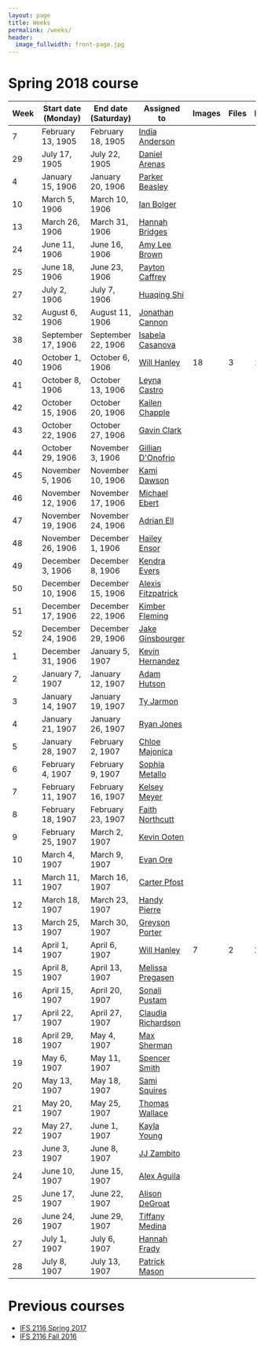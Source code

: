 ```yaml
---
layout: page
title: Weeks
permalink: /weeks/
header:
  image_fullwidth: front-page.jpg
---
```

# Spring 2018 course

Week|Start date (Monday)|End date (Saturday)|Assigned to|Images|Files|Pages|Notes
---|---|---|---|---|---|---|---
7|February 13, 1905|February 18, 1905|[India Anderson](https://github.com/Indiaa)||||
29|July 17, 1905|July 22, 1905|[Daniel Arenas](https://github.com/Daniel1815)||||
4|January 15, 1906|January 20, 1906|[Parker Beasley](https://github.com/ParkerB21)||||
10|March 5, 1906|March 10, 1906|[Ian Bolger](https://github.com/ieb17)||||
13|March 26, 1906|March 31, 1906|[Hannah Bridges](https://github.com/hlb17)||||
24|June 11, 1906|June 16, 1906|[Amy Lee Brown](https://github.com/amyleebrown)||||
25|June 18, 1906|June 23, 1906|[Payton Caffrey](https://github.com/pcaffrey98)||||
27|July 2, 1906|July 7, 1906|[Huaqing Shi](https://github.com/huoyanzhizhou)||||
32|August 6, 1906|August 11, 1906|[Jonathan Cannon](https://github.com/alexandriaman)||||
38|September 17, 1906|September 22, 1906|[Isabela Casanova](https://github.com/icc17)||||
40|October 1, 1906|October 6, 1906|[Will Hanley](https://github.com/whanley)|18|3|18|
41|October 8, 1906|October 13, 1906|[Leyna Castro](https://github.com/ley06)||||
42|October 15, 1906|October 20, 1906|[Kailen Chapple](https://github.com/wavyncurly)||||
43|October 22, 1906|October 27, 1906|[Gavin Clark](https://github.com/gavinclark30)||||
44|October 29, 1906|November 3, 1906|[Gillian D'Onofrio](https://github.com/gillidonof)||||
45|November 5, 1906|November 10, 1906|[Kami Dawson](https://github.com/)||||
46|November 12, 1906|November 17, 1906|[Michael Ebert](https://github.com/mike-ebert)||||
47|November 19, 1906|November 24, 1906|[Adrian Ell](https://github.com/are17)||||
48|November 26, 1906|December 1, 1906|[Hailey Ensor](https://github.com/haileyensor)||||
49|December 3, 1906|December 8, 1906|[Kendra Evers](https://github.com/EversK)||||
50|December 10, 1906|December 15, 1906|[Alexis Fitzpatrick](https://github.com/AlexisFitz)||||
51|December 17, 1906|December 22, 1906|[Kimber Fleming](https://github.com/kdf15)||||
52|December 24, 1906|December 29, 1906|[Jake Ginsbourger](https://github.com/JakeGins)||||
1|December 31, 1906|January 5, 1907|[Kevin Hernandez](https://github.com/kevnandez)||||
2|January 7, 1907|January 12, 1907|[Adam Hutson](https://github.com/aah16c)||||
3|January 14, 1907|January 19, 1907|[Ty Jarmon](https://github.com/tyjarmon)||||
4|January 21, 1907|January 26, 1907|[Ryan Jones](https://github.com/Ryan-Jones994)||||
5|January 28, 1907|February 2, 1907|[Chloe Majonica](https://github.com/chloeelise)||||
6|February 4, 1907|February 9, 1907|[Sophia Metallo](https://github.com/SophiaElizabeth)||||
7|February 11, 1907|February 16, 1907|[Kelsey Meyer](https://github.com/km16h)||||
8|February 18, 1907|February 23, 1907|[Faith Northcutt](https://github.com/fnorthcutt)||||
9|February 25, 1907|March 2, 1907|[Kevin Ooten](https://github.com/kmooten)||||
10|March 4, 1907|March 9, 1907|[Evan Ore](https://github.com/evanore)||||
11|March 11, 1907|March 16, 1907|[Carter Pfost](https://github.com/44Silver4)||||
12|March 18, 1907|March 23, 1907|[Handy Pierre](https://github.com/)||||
13|March 25, 1907|March 30, 1907|[Greyson Porter](https://github.com/gporter1)||||
14|April 1, 1907|April 6, 1907|[Will Hanley](https://github.com/whanley)|7|2|2|
15|April 8, 1907|April 13, 1907|[Melissa Pregasen](https://github.com/melissap17)||||
16|April 15, 1907|April 20, 1907|[Sonali Pustam](https://github.com/sonalipustam)||||
17|April 22, 1907|April 27, 1907|[Claudia Richardson](https://github.com/)||||
18|April 29, 1907|May 4, 1907|[Max Sherman](https://github.com/)||||
19|May 6, 1907|May 11, 1907|[Spencer Smith](https://github.com/spencer-R-smith)||||
20|May 13, 1907|May 18, 1907|[Sami Squires](https://github.com/samisquires)||||
21|May 20, 1907|May 25, 1907|[Thomas Wallace](https://github.com/tjw16f)||||
22|May 27, 1907|June 1, 1907|[Kayla Young](https://github.com/kaylayoung9)||||
23|June 3, 1907|June 8, 1907|[JJ Zambito](https://github.com/jjzambito)||||
24|June 10, 1907|June 15, 1907|[Alex Aguila](https://github.com/alexis11224)||||
25|June 17, 1907|June 22, 1907|[Alison DeGroat](https://github.com/laneydegroat)||||
26|June 24, 1907|June 29, 1907|[Tiffany Medina](https://github.com/tdm16g)||||
27|July 1, 1907|July 6, 1907|[Hannah Frady](https://github.com/hcf16b)||||
28|July 8, 1907|July 13, 1907|[Patrick Mason](https://github.com/)||||

# Previous courses

- [IFS 2116 Spring 2017](https://dig-eg-gaz.github.io/weeks-spring-2017/)
- [IFS 2116 Fall 2016](https://dig-eg-gaz.github.io/weeks-fall-2016/)
